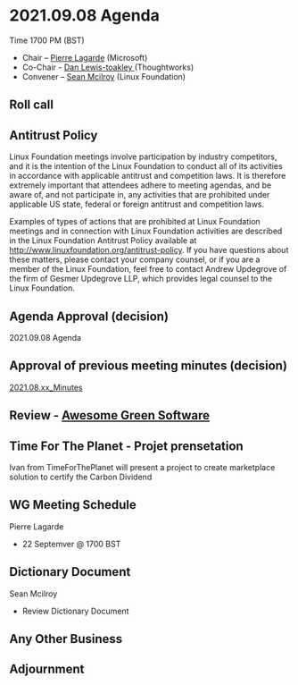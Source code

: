 # 2021.09.08 Agenda
Time 1700 PM (BST)

- Chair – [Pierre Lagarde](https://www.linkedin.com/in/pierlag/) (Microsoft) 
- Co-Chair - [Dan Lewis-toakley ](https://www.linkedin.com/in/danlewistoakley/) (Thoughtworks)
- Convener – [Sean Mcilroy](https://www.linkedin.com/in/sean-mcilroy-bb3b5548/) (Linux Foundation)
  
## Roll call 
  
## Antitrust Policy
Linux Foundation meetings involve participation by industry competitors, and it is the intention of the Linux Foundation to conduct 
all of its activities in accordance with applicable antitrust and competition laws. 
It is therefore extremely important that attendees adhere to meeting agendas, and be aware of, and not participate in, any activities 
that are prohibited under applicable US state, federal or foreign antitrust and competition laws.

Examples of types of actions that are prohibited at Linux Foundation meetings and in connection with Linux Foundation activities are 
described in the Linux Foundation Antitrust Policy available at http://www.linuxfoundation.org/antitrust-policy. 
If you have questions about these matters, please contact your company counsel, or if you are a member of the Linux Foundation, 
feel free to contact Andrew Updegrove of the firm of Gesmer Updegrove LLP, which provides legal counsel to the Linux Foundation.
  
## Agenda Approval (decision) 
2021.09.08 Agenda
  
## Approval of previous meeting minutes (decision)
[2021.08.xx_Minutes](https://github.com/Green-Software-Foundation/innovation_wg/blob/main/Agenda_Minutes/202107xx_minutes.md)
 

## Review - [Awesome Green Software](https://github.com/Green-Software-Foundation/awesome-green-software)

## Time For The Planet - Projet prensetation
Ivan from TimeForThePlanet will present a project to create marketplace solution to certify the Carbon Dividend

## WG Meeting Schedule
Pierre Lagarde
- 22 Septemver @ 1700 BST

## Dictionary Document
Sean Mcilroy
- Review Dictionary Document 

## Any Other Business

## Adjournment
